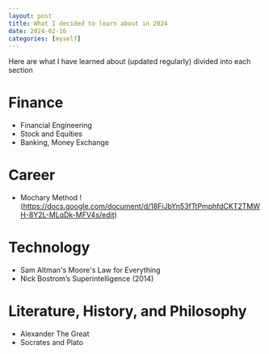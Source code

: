 ```yaml
---
layout: post
title: What I decided to learn about in 2024
date: 2024-02-16
categories: [myself]
---
```


Here are what I have learned about (updated regularly) divided into each section

# Finance

- Financial Engineering
- Stock and Equities
- Banking, Money Exchange

# Career

- Mochary Method !(https://docs.google.com/document/d/18FiJbYn53fTtPmphfdCKT2TMWH-8Y2L-MLqDk-MFV4s/edit)

# Technology
- Sam Altman's Moore's Law for Everything
- Nick Bostrom’s Superintelligence (2014)

# Literature, History, and Philosophy

- Alexander The Great
- Socrates and Plato
